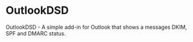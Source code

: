 # OutlookDSD
OutlookDSD - A simple add-in for Outlook that shows a messages DKIM, SPF and DMARC status.
